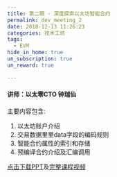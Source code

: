 ```yaml
---
title: 第二期 - 深度探索以太坊智能合约
permalink: dev_meeting_2
date: 2018-12-13 11:26:23
categories: 技术工坊
tags: 
  - EVM
hide_in_home: true
un_subscription: true
un_reward: true

---
```



#### 讲师：以太零CTO 钟瑞仙

主要内容包含:
  1. 以太坊账户介绍
  2. 交易数据⾥里data字段的编码规则
  3. 智能合约属性的索引和存储
  4. 预编译合约介绍及汇编调⽤

[点击下载PPT](https://img.learnblockchain.cn/pdf/deep_smartcontract.pdf)及[完整课程视频](https://m.qlchat.com/wechat/page/channel-intro?channelId=2000002631831830&sourceNo=link)
